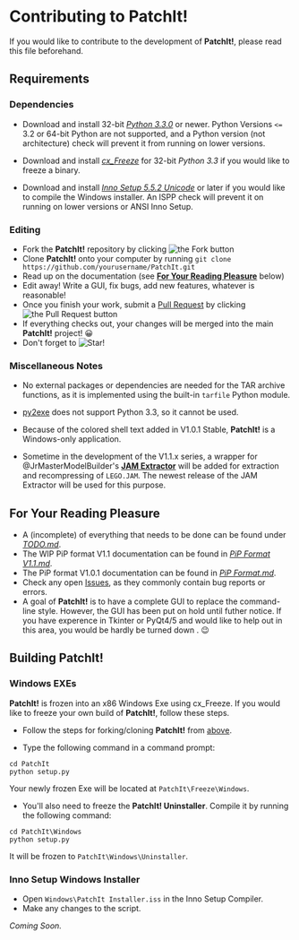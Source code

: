 Contributing to PatchIt!
========================

If you would like to contribute to the development of **PatchIt!**, please read this file beforehand.

Requirements
------------

### Dependencies

* Download and install 32-bit [*Python 3.3.0*](http://python.org/download) or newer.
Python Versions `<=` 3.2 or 64-bit Python are not supported, and a Python version (not architecture) check will prevent it from running on lower versions.

* Download and install [*cx_Freeze*](http://cx-freeze.sourceforge.net/) for 32-bit *Python 3.3* if you would like to freeze a binary.

* Download and install [*Inno Setup 5.5.2 Unicode*](http://www.jrsoftware.org/isdl.php) or later if you would like to compile the Windows installer.
An ISPP check will prevent it on running on lower versions or ANSI Inno Setup.

### Editing

* Fork the **PatchIt!** repository by clicking ![the Fork button](http://i81.servimg.com/u/f81/16/33/06/11/forkme12.png)
* Clone **PatchIt!** onto your computer by running ```git clone https://github.com/yourusername/PatchIt.git```
* Read up on the documentation (see [**For Your Reading Pleasure**](#for-your-reading-pleasure) below)
* Edit away! Write a GUI, fix bugs, add new features, whatever is reasonable!
* Once you finish your work, submit a [Pull Request](https://github.com/le717/PatchIt/pulls) by clicking ![the Pull Request button](http://i81.servimg.com/u/f81/16/33/06/11/pullre10.png)
* If everything checks out, your changes will be merged into the main **PatchIt!** project! :grinning:
* Don't forget to ![Star!](http://i81.servimg.com/u/f81/16/33/06/11/star11.png)

### Miscellaneous Notes

* No external packages or dependencies are needed for the TAR archive functions, as it is implemented using the built-in `tarfile` Python module.

* [py2exe](http://www.py2exe.org) does not support Python 3.3, so it cannot be used.

* Because of the colored shell text added in V1.0.1 Stable, **PatchIt!** is a Windows-only application.
 
* Sometime in the development of the V1.1.x series, a wrapper for @JrMasterModelBuilder's **[JAM Extractor](https://github.com/JrMasterModelBuilder/JAM-Extractor)** 
will be added for extraction and recompressing of `LEGO.JAM`. The newest release of the JAM Extractor will be used for this purpose.

For Your Reading Pleasure
-------------------------

* A (incomplete) of everything that needs to be done can be found under [*TODO.md*](https://github.com/le717/PatchIt/blob/rewrite/Documentation/TODO.md).
* The WIP PiP format V1.1 documentation can be found in [*PiP Format V1.1.md*](PiP%20Format%20V1.1.md).
* The PiP format V1.0.1 documentation can be found in [*PiP Format.md*](PiP%20Format.md).
* Check any open [Issues](https://github.com/le717/PatchIt/issues), as they commonly contain bug reports or errors.
* A goal of **PatchIt!** is to have a complete GUI to replace the command-line style. However, the GUI has been put on hold 
until futher notice. If you have experence in Tkinter or PyQt4/5 and would like to help out in this area, you would be hardly be turned down . :wink:

Building PatchIt!
-----------------

### Windows EXEs

**PatchIt!** is frozen into an x86 Windows Exe using cx_Freeze. If you would like to freeze your own build of **PatchIt!**, follow these steps.

* Follow the steps for forking/cloning **PatchIt!** from [above](#editing).

* Type the following command in a command prompt:

```
cd PatchIt
python setup.py
```
Your newly frozen Exe will be located at `PatchIt\Freeze\Windows`.

* You'll also need to freeze the **PatchIt! Uninstaller**. Compile it by running the following command:

```
cd PatchIt\Windows
python setup.py
```

It will be frozen to `PatchIt\Windows\Uninstaller`.

### Inno Setup Windows Installer

* Open `Windows\PatchIt Installer.iss` in the Inno Setup Compiler.
* Make any changes to the script.

*Coming Soon.*
